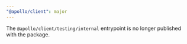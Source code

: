 ```yaml
---
"@apollo/client": major
---
```


The `@apollo/client/testing/internal` entrypoint is no longer published with the package.

